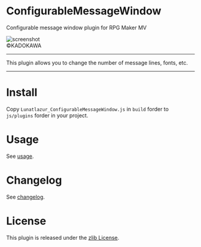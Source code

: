 # ConfigurableMessageWindow
Configurable message window plugin for RPG Maker MV

![screenshot](./doc/configurable-message-window.jpg)\
©KADOKAWA

---

This plugin allows you to change the number of message lines,
fonts, etc.

---

# Install
Copy `Lunatlazur_ConfigurableMessageWindow.js` in `build` forder to `js/plugins` forder in your project.

# Usage
See [usage](USAGE.en.md).

# Changelog
See [changelog](CHANGELOG.en.md).

# License
This plugin is released under the [zlib License](LISENCE.md).

